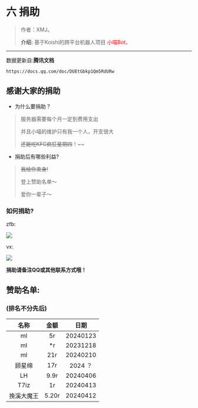 

# 六 捐助

> 作者：XMJ。
>
> **介绍:** 基于Koishi的跨平台机器人项目 <font color=red>小喵Bot</font>。

---

数据更新自:**腾讯文档**

`https://docs.qq.com/doc/DUEtGbkp1Qm5RdURw`

## 感谢大家的捐助

- 为什么要捐助？

> 服务器需要每个月一定到费用支出
> 
> 并且小喵的维护只有我一个人，开支很大
> 
> ~~还能吃KFC疯狂星期四~~！~~

- 捐助后有哪些利益?

> ~~我给你卖身!~~
> 
> 登上赞助名单～
> 
> 爱你一辈子～


### 如何捐助?

zfb:

![](https://img2.imgtp.com/2024/03/17/bGci2zRj.jpeg)

vx:

![](https://img2.imgtp.com/2024/03/17/LlIS4b9R.jpeg)

**捐助请备注QQ或其他联系方式哦！**




## 赞助名单:

### (排名不分先后)


|  名称   |   金额  |日期|
| :--: | :--: | :--: |
|  ml   |  5r   |20240123|
|ml|*r|20231218|
|ml|21r|20240210|
|顾星绵|17r|2024 ？|
|LH|9.9r|20240406|
|T7iz|1r|20240413|
|挽溪大魔王|5.20r|20240412|
